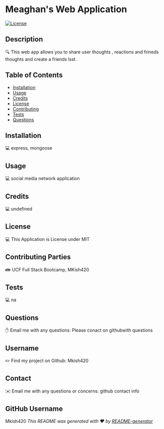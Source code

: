 # Meaghan's Web Application 

 [![License](https://img.shields.io/badge/License-MIT-blue.svg)](https://opensource.org/licenses/MIT)

  ## Description
  🔍 This web app allows you to share user thoughts , reactions and frineds thoughts and create a friends  lsst .

  ## Table of Contents
   * [Installation](#installation)
   * [Usage](#usage)
   * [Credits](#credits)
   * [License](#license)
   * [Contributing](#contributing)
   * [Tests](#tests)
   * [Questions](#questions)
   
  ## Installation
  💻 express, mongoose
  
  ## Usage
  💻 social media network application 

  ## Credits
  💻 undefined

  ## License
  💻 This Application is License under MIT


  ## Contributing Parties
  👪 UCF Full Stack Bootcamp, MKish420

  ## Tests
  💻 na

  ## Questions
  ✋ Email me with any questions: Please conact on githubwith questions 

  ## Username
  ✏️ Find my project on Github: Mkish420

  ## Contact
  ✉️ Email me with any questions or concerns: github contact info

  ## GitHub Username
   Mkish420
  _This README was generated with ❤️ by [README-generator](https://github.com/Mkish420/MyREADME)_
